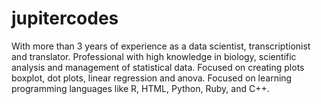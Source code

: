 # jupitercodes
With more than 3 years of experience as a data scientist, transcriptionist and translator.   Professional with high knowledge in biology, scientific analysis and management of statistical data. Focused on creating plots boxplot, dot plots, linear regression and anova.     Focused on learning programming languages like R, HTML, Python, Ruby, and C++.
